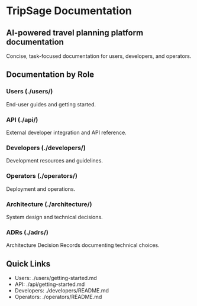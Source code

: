 # TripSage Documentation

## **AI-powered travel planning platform documentation**

Concise, task-focused documentation for users, developers, and operators.

## Documentation by Role

### Users (./users/)

End-user guides and getting started.

### API (./api/)

External developer integration and API reference.

### Developers (./developers/)

Development resources and guidelines.

### Operators (./operators/)

Deployment and operations.

### Architecture (./architecture/)

System design and technical decisions.

### ADRs (./adrs/)

Architecture Decision Records documenting technical choices.

## Quick Links

- Users: ./users/getting-started.md
- API: ./api/getting-started.md
- Developers: ./developers/README.md
- Operators: ./operators/README.md

<!-- Archive content is intentionally excluded from the repository and index. -->
